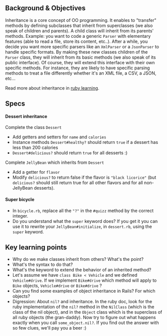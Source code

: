 ## Background & Objectives

Inheritance is a core concept of OO programming. It enables to "transfer" methods by defining subclasses that inherit from superclasses (we also speak of children and parents). A child class will inherit from its parents' methods. Example: you want to code a generic `Parser` with elementary features (able to read a file, store its content, etc..). After a while, you decide you want more specific parsers like an `XmlParser` or a `JsonParser` to handle specific formats. By making these new classes children of the `Parser` class, they will inherit from its basic methods (we also speak of its public interface). Of course, they will extend this interface with their own specific methods. For instance, they are likely to have specific parsing methods to treat a file differently whether it's an XML file, a CSV, a JSON, etc...

Read more about inheritance in [ruby learning](http://rubylearning.com/satishtalim/ruby_inheritance.html).

## Specs

#### Dessert inheritance

Complete the class `Dessert`

- Add getters and setters for `name` and `calories`
- Instance methods `Dessert#healthy?` should return `true` if a dessert has less than 200 calories
- `Dessert#delicious?` should return `true` for all desserts :)

Complete `JellyBean` which inherits from `Dessert`

- Add a getter for `flavor`
- Modify `delicious?` to return false if the flavor is `"black licorice"` (but `delicious?` should still return true for all other flavors and for all non-JellyBean desserts).

#### Super bicycle

- In `bicycle.rb`, replace all the `"?"` in the `#quizz` method by the correct integer.
- Do you understand what the `super` keyword does? If you get it you can use it to rewrite your `JellyBean#initialize`, in `dessert.rb`, using the `super` keyword.

## Key learning points

- Why do we make classes inherit from others? What's the point?
- What's the syntax to do that?
- What's the keyword to extend the behavior of an inherited method?
- Let's assume we have `class Bike < Vehicle` and we defined `Vehicle#drive`. If we implement `Bike#drive` which method will apply to `Bike` objects, `Vehicle#drive` or `Bike#drive` ?
- Can you find some examples of object inheritance in Rails? For which objects?
- Digression: About `nil?` and inheritance. In the ruby doc, look for the ruby implementation of the `nil?` method in the `NilClass` (which is the class of the nil object), and in the `Object` class which is the superclass of all ruby objects (the gran-daddy). Now try to figure out what happens exactly when you call `some_object.nil?`. If you find out the answer with so few clues, we'll pay you a beer :)
